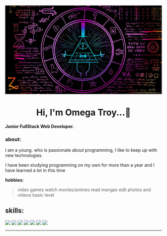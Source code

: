 <!-- /code_chunk_output -->
![img](src/fondo.jpg)

<h1 align="center"> Hi, I'm Omega Troy...👋</h1>

**Junior FullStack Web Developer.**

### about:

I am a young. who is passionate about         programming, I like to keep up with new technologies.

I have been studying programming on my own for more than a year and I have learned a lot in this time

**hobbies:** 
>  video games
> watch movies/animes
> read mangas
> edit photos and videos basic level

## skills:
<div>
  <img src="https://img.shields.io/badge/JavaScript-323330?style=for-the-badge&logo=javascript&logoColor=F7DF1E"/>

  <img src="https://img.shields.io/badge/HTML5-E34F26?style=for-the-badge&logo=html5&logoColor=white"/>

  <img src="https://img.shields.io/badge/CSS3-1572B6?style=for-the-badge&logo=css3&logoColor=white"/>

  <img src="https://img.shields.io/badge/C%23-239120?style=for-the-badge&logo=c-sharp&logoColor=white"/>

  <img src="https://img.shields.io/badge/Express.js-404D59?style=for-the-badge"/>

  <img src="https://img.shields.io/badge/React-20232A?style=for-the-badge&logo=react&logoColor=61DAFB"/>

  <img src="https://img.shields.io/badge/MongoDB-4EA94B?style=for-the-badge&logo=mongodb&logoColor=white"/>
  </div>
  
  ---
  
<!--
**OmegaTroy/OmegaTroy** is a ✨ _special_ ✨ repository because its `README.md` (this file) appears on your GitHub profile.

Here are some ideas to get you started:

- 🔭 I’m currently working on ...
- 🌱 I’m currently learning ...
- 👯 I’m looking to collaborate on ...
- 🤔 I’m looking for help with ...
- 💬 Ask me about ...
- 📫 How to reach me: ...
- 😄 Pronouns: ...
- ⚡ Fun fact: ...
-->